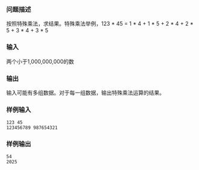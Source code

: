 ### 问题描述

按照特殊乘法，求结果。特殊乘法举例，123 * 45 = 1 * 4 + 1 * 5 + 2 * 4 + 2 * 5 + 3 * 4 + 3 * 5

### 输入

两个小于1,000,000,000的数

### 输出

输入可能有多组数据。对于每一组数据，输出特殊乘法运算的结果。

### 样例输入

```
123 45
123456789 987654321
```

### 样例输出

```
54
2025
```